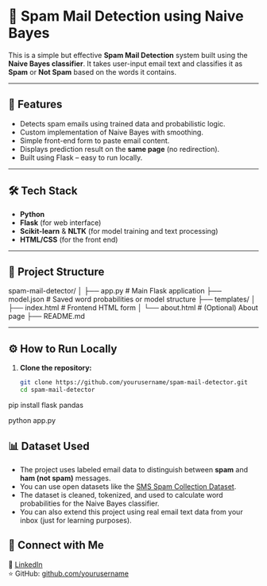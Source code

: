 # 📧 Spam Mail Detection using Naive Bayes

This is a simple but effective **Spam Mail Detection** system built using the **Naive Bayes classifier**. It takes user-input email text and classifies it as **Spam** or **Not Spam** based on the words it contains.

---

## 🚀 Features

- Detects spam emails using trained data and probabilistic logic.
- Custom implementation of Naive Bayes with smoothing.
- Simple front-end form to paste email content.
- Displays prediction result on the **same page** (no redirection).
- Built using Flask – easy to run locally.

---

## 🛠️ Tech Stack

- **Python**
- **Flask** (for web interface)
- **Scikit-learn** & **NLTK** (for model training and text processing)
- **HTML/CSS** (for the front end)

---

## 📂 Project Structure
spam-mail-detector/
│
├── app.py               # Main Flask application
├── model.json           # Saved word probabilities or model structure
├── templates/
│   ├── index.html       # Frontend HTML form
│   └── about.html       # (Optional) About page
├── README.md


---

## ⚙️ How to Run Locally

1. **Clone the repository:**
   ```bash
   git clone https://github.com/yourusername/spam-mail-detector.git
   cd spam-mail-detector


pip install flask pandas

python app.py


## 📊 Dataset Used

- The project uses labeled email data to distinguish between **spam** and **ham (not spam)** messages.
- You can use open datasets like the [SMS Spam Collection Dataset](https://www.kaggle.com/datasets/jayaprakashpondy/email-spam).
- The dataset is cleaned, tokenized, and used to calculate word probabilities for the Naive Bayes classifier.
- You can also extend this project using real email text data from your inbox (just for learning purposes).


## 🔗 Connect with Me

💼 [LinkedIn](https://www.linkedin.com/in/girish-n-s-024a06259?lipi=urn%3Ali%3Apage%3Ad_flagship3_profile_view_base_contact_details%3BbtkGRRQSQVaZzqtkX1Y1Rw%3D%3D)    
⭐ GitHub: [github.com/yourusername](https://github.com/girish-n-s)


